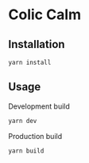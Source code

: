 # Colic Calm

## Installation

```
yarn install
```

## Usage
Development build

```bash
yarn dev
```

Production build

```bash
yarn build
```
